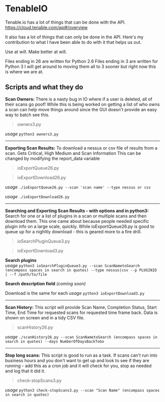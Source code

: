 # TenableIO
Tenable.io has a lot of things that can be done with the API.  https://cloud.tenable.com/api#/overview  

It also has a lot of things that can only be done in the API.  Here's my contribution to what I have been able to do with it that helps us out. 

Use at will.  Make better at will.

Files ending in 26 are written for Python 2.6 Files ending in 3 are written for Python 3  I will get around to moving them all to 3 sooner but right now this is where we are at.

## Scripts and what they do

**Scan Owners:**
There is a nasty bug in IO where if a user is deleted, all of their scans go poof!  While this is being worked on getting a list of who owns a scan can help move things around since the GUI doesn't provide an easy way to batch see this.

> owners3.py

*usage* `python3 owners3.py`

----

**Exporting Scan Results:**
To download a nessus or csv file of results from a scan. Gets Critical, High Medium and Scan Information This can be changed by modifying the report_data variable
> ioExportQueue26.py

> ioExportDownload26.py


*usage* `./ioExportQueue26.py --scan 'scan name' --type nessus or csv`

*usage* `./ioExportDownload26.py`

----

**Searching and Exporting Scan Results - with options and in python3:**
Search for one or a list of plugins in a scan or multiple scans and then download them.  This one came about because people needed specific plugin info on a large scale, quickly.  While ioExportQueue26.py is good to queue up for a nighltly download - this is geared more to a fire drill.

> ioSearchPluginQueue3.py

> ioExportDownload3.py

**Search plugins**  
*usage* `python3 ioSearchPluginQueue3.py --scan ScanNametoSearch (encompass spaces in search in quotes) --type nessus|csv --p PLUGINID | --f /path/to/file`

**Search description field** *(coming soon)*

Download is the same for each  *usage* `python3 ioExportDownload3.py`

----

**Scan History:**
This script will provide Scan Name, Completion Status, Start Time, End Time for requested scans for requested time frame back.
Data is shown on screen and in a tidy CSV file.

> scanHistory26.py

*usage* `./scanHistory26.py --scan ScanNametoSearch (encompass spaces in search in quotes) --days NumberOfDaysBackToGo`

-----
**Stop long scans:**
This script is good to run as a task.  If scans can't run into business hours and you don't want to get up and look to see if they are running - add this as a cron job and it will check for you, stop as needed and log that it did it. 

> check-stopScans3.py

*usage* `python3 check-stopScans3.py --scan "Scan Name" (encompass spaces in search in quotes)`
